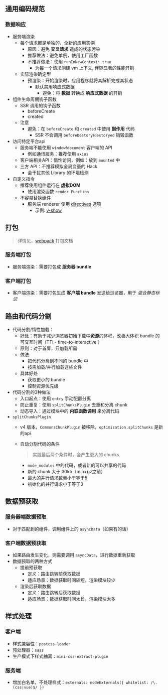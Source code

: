 ## 通用编码规范
### 数据响应
- 服务端渲染
  - 每个请求都是单独的、全新的应用实例
    - 原因：避免 **交叉请求** 造成的状态污染
    - 推荐做法：避免单例，使用工厂函数
    - 不推荐做法：使用 `runInNewContext: true`
      - 为每一个请求创建 vm 上下文, 伴随显著的性能开销
  - 实际渲染确定型
    - 预渲染：开始渲染时，应用程序就将其解析完成其状态
      - 默认禁用响应式数据
        - 避免：将 **数据** 转换成 **响应式数据** 的开销
- 组件生命周期钩子函数
  - SSR 调用的钩子函数
    - beforeCreate
    - created
  - 注意
    - 避免：在 `beforeCreate` 和 `created` 中使用 **副作用** 代码
      - SSR 不会调用 `beforeDestory`/`destoryed` 销毁函数
- 访问特定平台api
  - 服务端不能使用 `window`/`document` 客户端的 API
    - 例如通讯服务：推荐使用 `axios`
  - 客户端相关API：惰性访问，例如：放到 `mounted` 中
  - 三方 API：不推荐模拟全局变量的 Hack
    - 会干扰其他 Library 的环境检测
- 自定义指令
  - 推荐使用组件运行在 **虚拟DOM**
    - 使用渲染函数 `render Function`
  - 不容易替换组件
    - 服务端 renderer 使用 [directives](https://ssr.vuejs.org/zh/api/#directives) 选项
      - 示例: [v-show](https://github.com/vuejs/vue/blob/dev/src/platforms/web/server/directives/show.js)

## 打包
> 详情见，[webpack](./webpack.md) 打包文档
### 服务端打包
- 服务端渲染：需要打包成 **服务器 bundle**

### 客户端打包
- 客户端渲染：需要打包生成 **客户端 bundle** 发送给浏览器，用于 *混合静态标记*

## 路由和代码分割
- 代码分割/惰性加载：
  - 好处：有助于减少浏览器初始下载中**资源**的体积，改善大体积 bundle 的可交互时间（TTI - time-to-interactive ）
  - 原则：对于首屏，只加载所需
  - 做法
    - 把代码分离到不同的 bundle 中
    - 按需加载/并行加载这些文件
  - 具体好处
    - 获取更小的 bundle
    - 控制资源优先级
- 代码分割的3种做法
  - 入口起点：使用 `entry` 手动配置分离
  - 防止重复：使用 `splitChunksPlugin` 去重和分离 chunk
  - 动态导入：通过模块中的 **内联函数调用** 来分离代码
- `splitChunksPlugin`
  - v4 版本，`CommonsChunkPlugin` 被移除，`optimization.splitChunks` 是新的api
  - 自动分割代码的条件
    > 实践最后两个条件时，会产生更大的 chunks

    - `node_modules` 中的代码，或者新的可以共享的代码
    - 新的 chunk 大于 30kb（min+gz之前）
    - 最大的并行请求数量小于等于5
    - 初始化的并行请求小于等于3

## 数据预获取
### 服务器端数据预取
- 对于匹配到的组件，调用组件上的 `asyncData`（如果有的话）
### 客户端数据预获取
- 如果路由发生变化，则需要调用 `asyncData`，进行数据重新获取
- 数据预取的两种方式
  - 提前预获取
    - 定义：路由跳转前获取数据
    - 适应场景：数据获取时间较短，渲染模块较少
  - 渲染后获取数据
    - 定义：路由跳转后获取数据
    - 适应场景：数据获取时间太长，渲染模块太多

## 样式处理
### 客户端
- 样式兼容性：`postcss-loader`
- 预处理器：`sass`
- 生产模式下样式抽离：`mini-css-extract-plugin`
### 服务端
- 增加白名单，不处理样式：`externals: nodeExternals({ whitelist: /\.(css|vue)$/ })`
